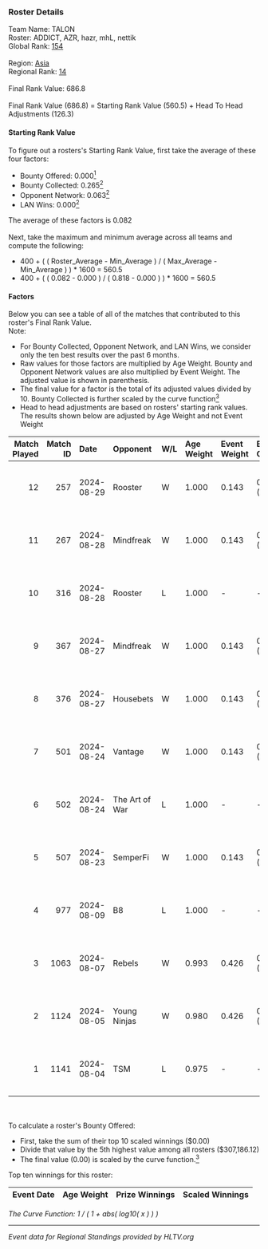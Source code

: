 ### Roster Details<br />
Team Name: TALON<br />
Roster: ADDICT, AZR, hazr, mhL, nettik<br />
Global Rank: [154](../../standings_global_2024_09_07.md)<br />
<br />
Region: [Asia]( ../../standings_asia_2024_09_07.md)<br />
Regional Rank: [14]( ../../standings_asia_2024_09_07.md)<br />
<br />
Final Rank Value:  686.8<br />
<br />
Final Rank Value (686.8) = Starting Rank Value (560.5) + Head To Head Adjustments (126.3)<br />

#### Starting Rank Value<br />
To figure out a rosters's Starting Rank Value, first take the average of these four factors:<br />
- Bounty Offered: 0.000[<sup>1</sup>](#table2)
- Bounty Collected: 0.265[<sup>2</sup>](#table1)
- Opponent Network: 0.063[<sup>2</sup>](#table1)
- LAN Wins: 0.000[<sup>2</sup>](#table1)

The average of these factors is 0.082<br />
<br />
Next, take the maximum and minimum average across all teams and compute the following:<br />
- 400 + ( ( Roster_Average - Min_Average ) / ( Max_Average - Min_Average ) ) * 1600 = 560.5
- 400 + ( ( 0.082 - 0.000 ) / ( 0.818 - 0.000 ) ) * 1600 = 560.5


#### Factors<br />
Below you can see a table of all of the matches that contributed to this roster's Final Rank Value.<br />
Note:<br />

- For Bounty Collected, Opponent Network, and LAN Wins, we consider only the ten best results over the past 6 months.
- Raw values for those factors are multiplied by Age Weight. Bounty and Opponent Network values are also multiplied by Event Weight. The adjusted value is shown in parenthesis.
- The final value for a factor is the total of its adjusted values divided by 10. Bounty Collected is further scaled by the curve function[<sup>3</sup>](#curveFunction)
- Head to head adjustments are based on rosters' starting rank values. The results shown below are adjusted by Age Weight and not Event Weight
<span id="table1"></span><br />


| Match Played | Match ID | Date       | Opponent       | W/L | Age Weight | Event Weight | Bounty Collected | Opponent Network | LAN Wins  | H2H Adj. | Roster                         |
| -: | -: | :- | :- | :- | :- | :- | :- | :- | :- | -: | :- |
|           12 |      257 | 2024-08-29 | Rooster        | W   | 1.000      | 0.143        | 0.007 (0.001)    | 0.352 (0.050)    | 0 (0.000) |    20.52 | ADDICT, AZR, hazr, mhL, nettik |
|           11 |      267 | 2024-08-28 | Mindfreak      | W   | 1.000      | 0.143        | 0.003 (0.000)    | 0.234 (0.033)    | 0 (0.000) |    18.79 | ADDICT, AZR, hazr, mhL, nettik |
|           10 |      316 | 2024-08-28 | Rooster        | L   | 1.000      | -            | -                | -                | -         |    -9.85 | ADDICT, AZR, hazr, mhL, nettik |
|            9 |      367 | 2024-08-27 | Mindfreak      | W   | 1.000      | 0.143        | 0.003 (0.000)    | 0.234 (0.033)    | 0 (0.000) |    19.52 | ADDICT, AZR, hazr, mhL, nettik |
|            8 |      376 | 2024-08-27 | Housebets      | W   | 1.000      | 0.143        | 0.002 (0.000)    | 0.158 (0.023)    | 0 (0.000) |    17.72 | ADDICT, AZR, hazr, mhL, nettik |
|            7 |      501 | 2024-08-24 | Vantage        | W   | 1.000      | 0.143        | 0.002 (0.000)    | 0.154 (0.022)    | 0 (0.000) |    15.64 | ADDICT, AZR, hazr, mhL, nettik |
|            6 |      502 | 2024-08-24 | The Art of War | L   | 1.000      | -            | -                | -                | -         |   -11.63 | ADDICT, AZR, hazr, mhL, nettik |
|            5 |      507 | 2024-08-23 | SemperFi       | W   | 1.000      | 0.143        | 0.000 (0.000)    | 0.000 (0.000)    | 0 (0.000) |     7.23 | ADDICT, AZR, hazr, mhL, nettik |
|            4 |      977 | 2024-08-09 | B8             | L   | 1.000      | -            | -                | -                | -         |    -1.82 | ADDICT, AZR, hazr, mhL, nettik |
|            3 |     1063 | 2024-08-07 | Rebels         | W   | 0.993      | 0.426        | 0.028 (0.012)    | 0.677 (0.287)    | 0 (0.000) |    27.39 | ADDICT, AZR, hazr, mhL, nettik |
|            2 |     1124 | 2024-08-05 | Young Ninjas   | W   | 0.980      | 0.426        | 0.007 (0.003)    | 0.434 (0.181)    | 0 (0.000) |    25.19 | ADDICT, AZR, hazr, mhL, nettik |
|            1 |     1141 | 2024-08-04 | TSM            | L   | 0.975      | -            | -                | -                | -         |    -2.39 | ADDICT, AZR, hazr, mhL, nettik |

<br />
<span id="table2"></span><br />
To calculate a roster's Bounty Offered:<br />

- First, take the sum of their top 10 scaled winnings ($0.00)
- Divide that value by the 5th highest value among all rosters ($307,186.12)
- The final value (0.00) is scaled by the curve function.[<sup>3</sup>](#curveFunction)

Top ten winnings for this roster:<br />

| Event Date | Age Weight | Prize Winnings | Scaled Winnings |
| :- | -: | :- | :- |


<span id="curveFunction"></span>_The Curve Function: 1 / ( 1 + abs( log10( x ) ) )_<br />

---
_Event data for Regional Standings provided by HLTV.org_<br />
